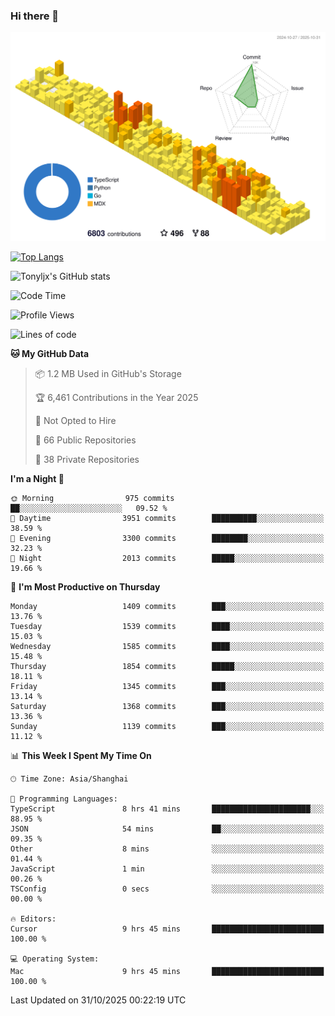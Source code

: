 ### Hi there 👋

![](./profile-3d-contrib/profile-green-animate.svg)

 

[![Top Langs](https://github-readme-stats.vercel.app/api/top-langs/?username=tonyljx)](https://github.com/anuraghazra/github-readme-stats)

![Tonyljx's GitHub stats](https://github-readme-stats.vercel.app/api?username=tonyljx&theme=default&show_icons=true)

 

<!--START_SECTION:waka-->
![Code Time](http://img.shields.io/badge/Code%20Time-1%2C499%20hrs%2034%20mins-blue)

![Profile Views](http://img.shields.io/badge/Profile%20Views-0-blue)

![Lines of code](https://img.shields.io/badge/From%20Hello%20World%20I%27ve%20Written-3.8%20million%20lines%20of%20code-blue)

**🐱 My GitHub Data** 

> 📦 1.2 MB Used in GitHub's Storage 
 > 
> 🏆 6,461 Contributions in the Year 2025
 > 
> 🚫 Not Opted to Hire
 > 
> 📜 66 Public Repositories 
 > 
> 🔑 38 Private Repositories 
 > 
**I'm a Night 🦉** 

```text
🌞 Morning                975 commits         ██░░░░░░░░░░░░░░░░░░░░░░░   09.52 % 
🌆 Daytime                3951 commits        ██████████░░░░░░░░░░░░░░░   38.59 % 
🌃 Evening                3300 commits        ████████░░░░░░░░░░░░░░░░░   32.23 % 
🌙 Night                  2013 commits        █████░░░░░░░░░░░░░░░░░░░░   19.66 % 
```
📅 **I'm Most Productive on Thursday** 

```text
Monday                   1409 commits        ███░░░░░░░░░░░░░░░░░░░░░░   13.76 % 
Tuesday                  1539 commits        ████░░░░░░░░░░░░░░░░░░░░░   15.03 % 
Wednesday                1585 commits        ████░░░░░░░░░░░░░░░░░░░░░   15.48 % 
Thursday                 1854 commits        █████░░░░░░░░░░░░░░░░░░░░   18.11 % 
Friday                   1345 commits        ███░░░░░░░░░░░░░░░░░░░░░░   13.14 % 
Saturday                 1368 commits        ███░░░░░░░░░░░░░░░░░░░░░░   13.36 % 
Sunday                   1139 commits        ███░░░░░░░░░░░░░░░░░░░░░░   11.12 % 
```


📊 **This Week I Spent My Time On** 

```text
🕑︎ Time Zone: Asia/Shanghai

💬 Programming Languages: 
TypeScript               8 hrs 41 mins       ██████████████████████░░░   88.95 % 
JSON                     54 mins             ██░░░░░░░░░░░░░░░░░░░░░░░   09.35 % 
Other                    8 mins              ░░░░░░░░░░░░░░░░░░░░░░░░░   01.44 % 
JavaScript               1 min               ░░░░░░░░░░░░░░░░░░░░░░░░░   00.26 % 
TSConfig                 0 secs              ░░░░░░░░░░░░░░░░░░░░░░░░░   00.00 % 

🔥 Editors: 
Cursor                   9 hrs 45 mins       █████████████████████████   100.00 % 

💻 Operating System: 
Mac                      9 hrs 45 mins       █████████████████████████   100.00 % 
```


 Last Updated on 31/10/2025 00:22:19 UTC
<!--END_SECTION:waka-->
